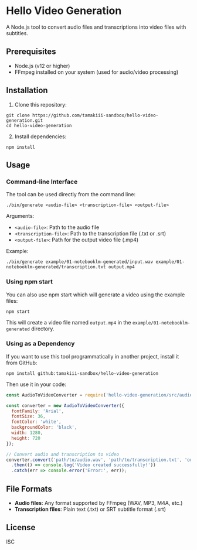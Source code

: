 # Hello Video Generation

A Node.js tool to convert audio files and transcriptions into video files with subtitles.

## Prerequisites

- Node.js (v12 or higher)
- FFmpeg installed on your system (used for audio/video processing)

## Installation

1. Clone this repository:
```
git clone https://github.com/tamakiii-sandbox/hello-video-generation.git
cd hello-video-generation
```

2. Install dependencies:
```
npm install
```

## Usage

### Command-line Interface

The tool can be used directly from the command line:

```
./bin/generate <audio-file> <transcription-file> <output-file>
```

Arguments:
- `<audio-file>`: Path to the audio file
- `<transcription-file>`: Path to the transcription file (.txt or .srt)
- `<output-file>`: Path for the output video file (.mp4)

Example:
```
./bin/generate example/01-notebooklm-generated/input.wav example/01-notebooklm-generated/transcription.txt output.mp4
```

### Using npm start

You can also use npm start which will generate a video using the example files:

```
npm start
```

This will create a video file named `output.mp4` in the `example/01-notebooklm-generated` directory.

### Using as a Dependency

If you want to use this tool programmatically in another project, install it from GitHub:

```
npm install github:tamakiii-sandbox/hello-video-generation
```

Then use it in your code:

```javascript
const AudioToVideoConverter = require('hello-video-generation/src/audioToVideoConverter');

const converter = new AudioToVideoConverter({
  fontFamily: 'Arial',
  fontSize: 36,
  fontColor: 'white',
  backgroundColor: 'black',
  width: 1280,
  height: 720
});

// Convert audio and transcription to video
converter.convert('path/to/audio.wav', 'path/to/transcription.txt', 'output.mp4')
  .then(() => console.log('Video created successfully!'))
  .catch(err => console.error('Error:', err));
```

## File Formats

- **Audio files**: Any format supported by FFmpeg (WAV, MP3, M4A, etc.)
- **Transcription files**: Plain text (.txt) or SRT subtitle format (.srt)

## License

ISC
